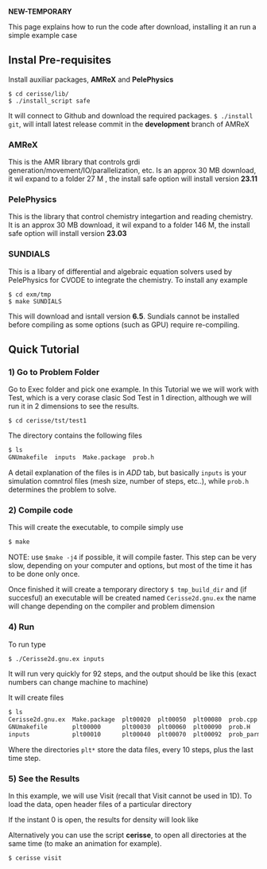 
**NEW-TEMPORARY**

This page explains how to run the code after download, installing
it an run a simple example case

## Instal Pre-requisites

Install auxiliar packages, **AMReX** and **PelePhysics**

```
$ cd cerisse/lib/
$ ./install_script safe
```
It will connect to Github and download the required packages.
`$ ./install git`, will intall latest release commit in the **development** branch
of AMReX

### AMReX

This is the AMR library that controls grdi generation/movement/IO/parallelization, etc.
Is an approx 30 MB download, it wil expand to a folder 27 M , the install safe
option will install version **23.11**


### PelePhysics

This is the library that control chemistry integartion and reading chemistry.
It is an approx 30 MB download, it wil expand to a folder 146 M, the install safe
option will install version **23.03**


### SUNDIALS

This is a libary of differential and algebraic equation solvers used by PelePhysics for CVODE to integrate the chemistry.
To install  any example

```
$ cd exm/tmp
$ make SUNDIALS
```
This will download and isntall version **6.5**. Sundials cannot be installed before compiling as some options (such as GPU) require re-compiling.

## Quick Tutorial

### 1) Go to Problem Folder

Go to Exec folder and pick one example. In this Tutorial  we we will work with
Test, which is a very corase clasic Sod Test in 1 direction, although we will run it in 2 dimensions
to see the results.


```
$ cd cerisse/tst/test1
```

The directory contains the following files

```bash
$ ls
GNUmakefile  inputs  Make.package  prob.h  
```

A detail explanation of the files is in *ADD* tab, but basically `inputs` is your simulation comntrol files
(mesh size, number of steps, etc..), while `prob.h` determines the problem to solve.


### 2) Compile code

This will create the executable, to compile simply use

```bash
$ make
```

NOTE:  use `$make -j4` if possible, it will compile faster. This step can be very slow, depending on your computer and options, but most of the time it has to be done only once.


Once finished it will create a temporary directory 
`$ tmp_build_dir`  and (if succesful) an executable will be created named `Cerisse2d.gnu.ex`
the name will change depending on the compiler and problem dimension

### 4) Run

To run type

```bash
$ ./Cerisse2d.gnu.ex inputs
```
It will run very quickly for 92 steps, and the output should be like this (exact numbers can change machine to machine)


It will create files

```bash
$ ls
Cerisse2d.gnu.ex  Make.package  plt00020  plt00050  plt00080  prob.cpp     tmp_build_dir
GNUmakefile       plt00000      plt00030  plt00060  plt00090  prob.H
inputs            plt00010      plt00040  plt00070  plt00092  prob_parm.H
```
Where the directories `plt*` store the data files, every 10 steps, plus the last time step. 

### 5) See the Results

In this example, we will use Visit (recall that Visit cannot be used in 1D).
To load the data, open header files of a particular directory


If the instant 0 is open, the results for density will look like 


Alternatively you can use the script **cerisse**, to open all directories at the same time (to make an animation for example). 

``` bash
$ cerisse visit
```

